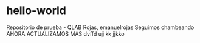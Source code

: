 # hello-world
Repositorio de prueba - QLAB
Rojas, emanuelrojas
Seguimos chambeando
 AHORA ACTUALIZAMOS MAS
dvffd
ujj
kk
jjkko
